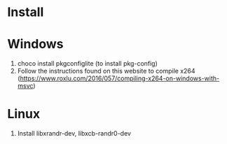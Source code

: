 # Install

# Windows

1. choco install pkgconfiglite (to install pkg-config)
2. Follow the instructions found on this website to compile x264 (https://www.roxlu.com/2016/057/compiling-x264-on-windows-with-msvc)

# Linux

1. Install libxrandr-dev, libxcb-randr0-dev
